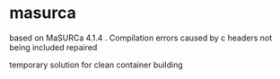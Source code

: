 # masurca
based on MaSURCa 4.1.4 .  Compilation errors caused by c headers not being included repaired

temporary solution for clean container building